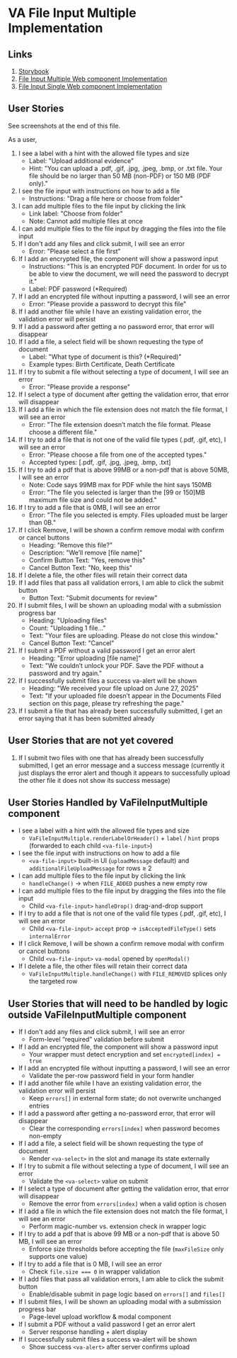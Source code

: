 # VA File Input Multiple Implementation

## Links
1. [Storybook](https://design.va.gov/storybook/?path=/docs/uswds-va-file-input-multiple--docs)
2. [File Input Multiple Web component Implementation](https://github.com/department-of-veterans-affairs/component-library/blob/main/packages/web-components/src/components/va-file-input-multiple/va-file-input-multiple.tsx)
3. [File Input Single Web component Implementation](https://github.com/department-of-veterans-affairs/component-library/blob/main/packages/web-components/src/components/va-file-input/va-file-input.tsx)

## User Stories
See screenshots at the end of this file.

As a user,

1. I see a label with a hint with the allowed file types and size
    - Label: "Upload additional evidence" 
    - Hint: "You can upload a .pdf, .gif, .jpg, .jpeg, .bmp, or .txt file. Your file should be no larger than 50 MB (non-PDF) or 150 MB (PDF only)."
1. I see the file input with instructions on how to add a file
    - Instructions: "Drag a file here or choose from folder"
1. I can add multiple files to the file input by clicking the link
    - Link label: "Choose from folder"
    - Note: Cannot add multiple files at once
1. I can add multiple files to the file input by dragging the files into the file input
1. If I don't add any files and click submit, I will see an error
    - Error: "Please select a file first"
1. If I add an encrypted file, the component will show a password input
    - Instructions: "This is an encrypted PDF document. In order for us to be able to view the document, we will need the password to decrypt it."
    - Label: PDF password (*Required)
1. If I add an encrypted file without inputting a password, I will see an error
    - Error: "Please provide a password to decrypt this file"
1. If I add another file while I have an existing validation error, the validation error will persist
1. If I add a password after getting a no password error, that error will disappear
1. If I add a file, a select field will be shown requesting the type of document
    - Label: "What type of document is this? (*Required)"
    - Example types: Birth Certificate, Death Certificate
1. If I try to submit a file without selecting a type of document, I will see an error
    - Error: "Please provide a response"   
1. If I select a type of document after getting the validation error, that error will disappear
1. If I add a file in which the file extension does not match the file format, I will see an error
    - Error: "The file extension doesn’t match the file format. Please choose a different file."
1. If I try to add a file that is not one of the valid file types (.pdf, .gif, etc), I will see an error
    - Error: "Please choose a file from one of the accepted types."
    - Accepted types: [.pdf, .gif, .jpg, .jpeg, .bmp, .txt]
1. If I try to add a pdf that is above 99MB or a non-pdf that is above 50MB, I will see an error
    - Note: Code says 99MB max for PDF while the hint says 150MB
    - Error: "The file you selected is larger than the [99 or 150]MB maximum file size and could not be added."
1. If I try to add a file that is 0MB, I will see an error
    - Error: "The file you selected is empty. Files uploaded must be larger than 0B."
1. If I click Remove, I will be shown a confirm remove modal with confirm or cancel buttons
    - Heading: "Remove this file?"
    - Description: "We’ll remove [file name]"
    - Confirm Button Text: "Yes, remove this"
    - Cancel Button Text: "No, keep this"
1. If I delete a file, the other files will retain their correct data 
1. If I add files that pass all validation errors, I am able to click the submit button
    - Button Text: "Submit documents for review" 
1. If I submit files, I will be shown an uploading modal with a submission progress bar
    - Heading: "Uploading files"
    - Count: "Uploading 1 file..."
    - Text: "Your files are uploading. Please do not close this window."
    - Cancel Button Text: "Cancel"
1. If I submit a PDF without a valid password I get an error alert
    - Heading: "Error uploading [file name]"
    - Text: "We couldn’t unlock your PDF. Save the PDF without a password and try again."
1. If I successfully submit files a success va-alert will be shown
    - Heading: "We received your file upload on June 27, 2025"
    - Text: "If your uploaded file doesn’t appear in the Documents Filed section on this page, please try refreshing the page."
1. If I submit a file that has already been successfully submitted, I get an error saying that it has been submitted already

## User Stories that are not yet covered
1. If I submit two files with one that has already been successfully submitted, I get an error message and a success message (currently it just displays the error alert and though it appears to successfully upload the other file it does not show its success message)

## User Stories Handled by VaFileInputMultiple component
- I see a label with a hint with the allowed file types and size  
  - `VaFileInputMultiple.renderLabelOrHeader()` + `label` / `hint` props (forwarded to each child `<va-file-input>`)
- I see the file input with instructions on how to add a file  
  - `<va-file-input>` built-in UI (`uploadMessage` default) and `additionalFileUploadMessage` for rows ≥ 2
- I can add multiple files to the file input by clicking the link  
  - `handleChange()` → when `FILE_ADDED` pushes a new empty row
- I can add multiple files to the file input by dragging the files into the file input  
  - Child `<va-file-input>` `handleDrop()` drag-and-drop support
- If I try to add a file that is not one of the valid file types (.pdf, .gif, etc), I will see an error  
  - Child `<va-file-input>` `accept` prop → `isAcceptedFileType()` sets `internalError`
- If I click Remove, I will be shown a confirm remove modal with confirm or cancel buttons  
  - Child `<va-file-input>` `va-modal` opened by `openModal()`
- If I delete a file, the other files will retain their correct data  
  - `VaFileInputMultiple.handleChange()` with `FILE_REMOVED` splices only the targeted row

## User Stories that will need to be handled by logic outside VaFileInputMultiple component
- If I don't add any files and click submit, I will see an error  
  - Form-level “required” validation before submit
- If I add an encrypted file, the component will show a password input  
  - Your wrapper must detect encryption and set `encrypted[index] = true`
- If I add an encrypted file without inputting a password, I will see an error  
  - Validate the per-row password field in your form handler
- If I add another file while I have an existing validation error, the validation error will persist  
  - Keep `errors[]` in external form state; do not overwrite unchanged entries
- If I add a password after getting a no-password error, that error will disappear  
  - Clear the corresponding `errors[index]` when password becomes non-empty
- If I add a file, a select field will be shown requesting the type of document  
  - Render `<va-select>` in the slot and manage its state externally
- If I try to submit a file without selecting a type of document, I will see an error  
  - Validate the `<va-select>` value on submit
- If I select a type of document after getting the validation error, that error will disappear  
  - Remove the error from `errors[index]` when a valid option is chosen
- If I add a file in which the file extension does not match the file format, I will see an error  
  - Perform magic-number vs. extension check in wrapper logic
- If I try to add a pdf that is above 99 MB or a non-pdf that is above 50 MB, I will see an error  
  - Enforce size thresholds before accepting the file (`maxFileSize` only supports one value)
- If I try to add a file that is 0 MB, I will see an error  
  - Check `file.size === 0` in wrapper validation
- If I add files that pass all validation errors, I am able to click the submit button  
  - Enable/disable submit in page logic based on `errors[]` and `files[]`
- If I submit files, I will be shown an uploading modal with a submission progress bar  
  - Page-level upload workflow & modal component
- If I submit a PDF without a valid password I get an error alert  
  - Server response handling + alert display
- If I successfully submit files a success va-alert will be shown  
  - Show success `<va-alert>` after server confirms upload
